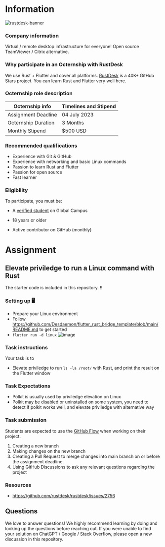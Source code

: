 # Information

![rustdesk-banner](https://user-images.githubusercontent.com/71636191/236513788-89da3f2a-6898-4e30-a12f-b5af129858c3.png)

### Company information 

Virtual / remote desktop infrastructure for everyone! Open source TeamViewer / Citrix alternative.

### Why participate in an Octernship with RustDesk

We use Rust + Flutter and cover all platforms. [RustDesk](https://github.com/rustdesk/rustdesk) is a 40K+ GitHub Stars project. You can learn Rust and Flutter very well here.

### Octernship role description

| Octernship info  | Timelines and Stipend |
| ------------- | ------------- |
| Assignment Deadline  | 04 July 2023  |
| Octernship Duration  | 3 Months  |
| Monthly Stipend  | $500 USD  |

### Recommended qualifications

- Experience with Git & GitHub
- Experience with networking and basic Linux commands
- Passion to learn Rust and Flutter
- Passion for open source
- Fast learner

### Eligibility

To participate, you must be:

* A [verified student](https://education.github.com/discount_requests/pack_application) on Global Campus

* 18 years or older

* Active contributor on GitHub (monthly)

# Assignment

## Elevate priviledge to run a Linux command with Rust

The starter code is included in this repository. ‼️

### Setting up 🖥️

* Prepare your Linux environment
* Follow https://github.com/Desdaemon/flutter_rust_bridge_template/blob/main/README.md to get started
* `flutter run -d linux`
![image](https://user-images.githubusercontent.com/71636191/231404421-a203e923-0c51-42fd-9ee7-cea0ea44fdd9.png)

### Task instructions

Your task is to

- Elevate priviledge to run `ls -la /root/` with Rust, and print the result on the Flutter window

### Task Expectations

- Polkit is usually used by priviledge elevation on Linux
- Polkit may be disabled or uninstalled on some system, you need to detect if polkit works well, and elevate priviledge with alternative way

### Task submission

Students are expected to use the [GitHub Flow](https://docs.github.com/en/get-started/quickstart/github-flow) when working on their project. 

1. Creating a new branch
2. Making changes on the new branch
3. Creating a Pull Request to merge changes into main branch on or before the assignment deadline.
3. Using GitHub Discussions to ask any relevant questions regarding the project

### Resources

* https://github.com/rustdesk/rustdesk/issues/2756

## Questions
We love to answer questions! We highly recommend learning by doing and looking up the questions before reaching out. If you were unable to find your solution on ChatGPT / Google / Stack Overflow, please open a new discussion in this repository.
